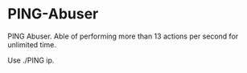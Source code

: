 # PING-Abuser

PING Abuser. Able of performing more than 13 actions per second for unlimited time.

Use ./PING ip.
